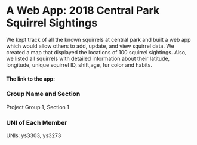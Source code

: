 <h1>A Web App: 2018 Central Park Squirrel Sightings</h1>
<p>
  We kept track of all the known squirrels at central park and built a web app which would allow others to add, update, and view squirrel data. We created a map that displayed the locations of 100 squirrel sightings. Also, we listed all squirrels with detailed information about their latitude, longitude, unique squirrel ID, shift,age, fur color and habits. 
</p>


<h4> The link to the app:</h4>


<h3>Group Name and Section</h3>
<p>Project Group 1, Section 1</p>


<h3> UNI of Each Member</h3>
  <p> UNIs: ys3303, ys3273</p>


